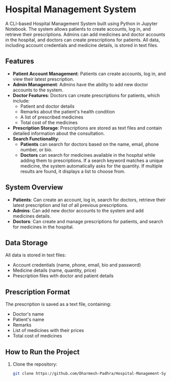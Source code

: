 # Hospital Management System

A CLI-based Hospital Management System built using Python in Jupyter Notebook. The system allows patients to create accounts, log in, and retrieve their prescriptions. Admins can add medicines and doctor accounts in the hospital, and doctors can create prescriptions for patients. All data, including account credentials and medicine details, is stored in text files.

## Features

- **Patient Account Management**: Patients can create accounts, log in, and view their latest prescription.
- **Admin Management**: Admins have the ability to add new doctor accounts to the system.
- **Doctor Features**: Doctors can create prescriptions for patients, which include:
  - Patient and doctor details
  - Remarks about the patient's health condition
  - A list of prescribed medicines
  - Total cost of the medicines
- **Prescription Storage**: Prescriptions are stored as text files and contain detailed information about the consultation.
- **Search Functionality**:
  - **Patients** can search for doctors based on the name, email, phone number, or bio.
  - **Doctors** can search for medicines available in the hospital while adding them to prescriptions. If a search keyword matches a unique medicine, the system automatically asks for the quantity. If multiple results are found, it displays a list to choose from.

## System Overview

- **Patients**: Can create an account, log in, search for doctors, retrieve their latest prescription and list of all previous prescriptions.
- **Admins**: Can add new doctor accounts to the system and add medicines details.
- **Doctors**: Can create and manage prescriptions for patients, and search for medicines in the hospital.

## Data Storage

All data is stored in text files:
- Account credentials (name, phone, email, bio and password)
- Medicine details (name, quantity, price)
- Prescription files with doctor and patient details

## Prescription Format

The prescription is saved as a text file, containing:
- Doctor's name
- Patient's name
- Remarks
- List of medicines with their prices
- Total cost of medicines

## How to Run the Project

1. Clone the repository:
   ```bash
   git clone https://github.com/Dharmesh-Padhra/Hospital-Management-System-using-Python.git
